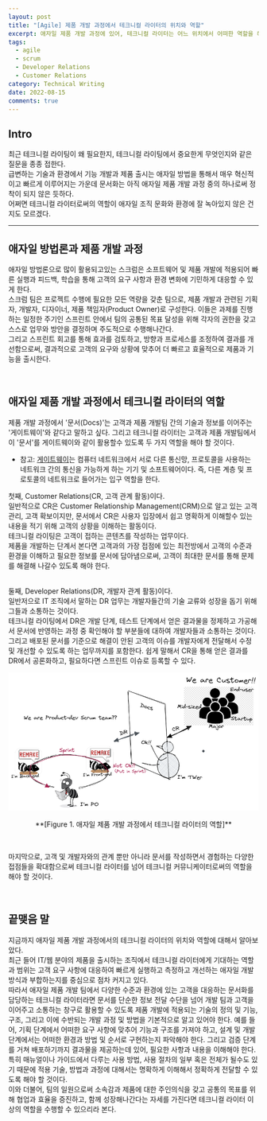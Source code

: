 ```yaml
---
layout: post
title: "[Agile] 제품 개발 과정에서 테크니컬 라이터의 위치와 역할"
excerpt: 애자일 제품 개발 과정에 있어, 테크니컬 라이터는 어느 위치에서 어떠한 역할을 해야 하는가
tags:
  - agile
  - scrum
  - Developer Relations
  - Customer Relations
category: Technical Writing
date: 2022-08-15
comments: true
--- 
```


## Intro
최근 테크니컬 라이팅이 왜 필요한지, 테크니컬 라이팅에서 중요한게 무엇인지와 같은 질문을 종종 접한다. 
<br>급변하는 기술과 환경에서 기능 개발과 제품 출시는 애자일 방법을 통해서 매우 혁신적이고 빠르게 이루어지는 가운데 문서화는 아직 애자일 제품 개발 과정 중의 하나로써 정착이 되지 않은 듯하다. 
<br> 어쩌면 테크니컬 라이터로써의 역할이 애자일 조직 문화와 환경에 잘 녹아있지 않은 건지도 모르겠다.

---

## 애자일 방법론과 제품 개발 과정
애자일 방법론으로 많이 활용되고있는 스크럼은 소프트웨어 및 제품 개발에 적용되어 빠른 실행과 피드백, 학습을 통해 고객의 요구 사항과 환경 변화에 기민하게 대응할 수 있게 한다.
<br>스크럼 팀은 프로젝트 수행에 필요한 모든 역량을 갖춘 팀으로, 제품 개발과 관련된 기획자, 개발자, 디자이너, 제품 책임자(Product Owner)로 구성한다. 이들은 과제를 진행하는 일정한 주기인 스프린트 안에서 팀의 공통된 목표 달성을 위해 각자의 권한을 갖고 스스로 업무와 방안을 결정하며 주도적으로 수행해나간다. 
<br>그리고 스프린트 회고를 통해 효과를 검토하고, 방향과 프로세스를 조정하여 결과를 개선함으로써, 결과적으로 고객의 요구와 상황에 맞추어 더 빠르고 효율적으로 제품과 기능을 출시한다.

<br>

## 애자일 제품 개발 과정에서 테크니컬 라이터의 역할
제품 개발 과정에서 '문서(Docs)'는 고객과 제품 개발팀 간의 기술과 정보를 이어주는 '게이트웨이'와 같다고 말하고 싶다.
그리고 테크니컬 라이터는 고객과 제품 개발팀에서 이 '문서'를 게이트웨이와 같이 활용할수 있도록 두 가지 역할을 해야 할 것이다.
  - 참고: [게이트웨이](https://ko.wikipedia.org/wiki/%EA%B2%8C%EC%9D%B4%ED%8A%B8%EC%9B%A8%EC%9D%B4)는 컴퓨터 네트워크에서 서로 다른 통신망, 프로토콜을 사용하는 네트워크 간의 통신을 가능하게 하는 기기 및 소프트웨어이다. 즉, 다른 계층 및 프로토콜의 네트워크로 들어가는 입구 역할을 한다.

첫째, Customer Relations(CR, 고객 관계 활동)이다. 
<br> 일반적으로 CR은 Customer Relationship Management(CRM)으로 알고 있는 고객 관리, 고객 확보이지만, 문서에서 CR은 사용자 입장에서 쉽고 명확하게 이해할수 있는 내용을 적기 위해 고객의 상황을 이해하는 활동이다.
<br> 테크니컬 라이팅은 고객이 접하는 콘텐츠를 작성하는 업무이다.
<Br> 제품을 개발하는 단계서 본다면 고객과의 가장 접점에 있는 최전방에서 고객의 수준과 환경을 이해하고 필요한 정보를 문서에 담아냄으로써, 고객이 최대한 문서를 통해 문제를 해결해 나갈수 있도록 해야 한다. 

<br> 둘째, Developer Relations(DR, 개발자 관계 활동)이다.
<br> 일반저으로 IT 조직에서 말하는 DR 업무는 개발자들간의 기술 교류와 성장을 돕기 위해 그들과 소통하는 것이다. 
<br> 테크니컬 라이팅에서 DR은 개발 단계, 테스트 단계에서 얻은 결과물을 정제하고 가공해서 문서에 반영하는 과정 중 확인해야 할 부분들에 대하여 개발자들과 소통하는 것이다. 
<br> 그리고 배포된 문서를 기준으로 해결이 안된 고객의 이슈를 개발자에게 전달해서 수정 및 개선할 수 있도록 하는 업무까지를 포함한다. 쉽게 말해서 CR을 통해 얻은 결과를 DR에서 공론화하고, 필요하다면 스프린트 이슈로 등록할 수 있다.

  ![참고](/img/tw/tw-scrum2.png)
  <p align="center">
  **[Figure 1. 애자일 제품 개발 과정에서 테크니컬 라이터의 역할]**</p>

<br>

마지막으로, 고객 및 개발자와의 관계 뿐만 아니라 문서를 작성하면서 경험하는 다양한 접점들을 확대함으로써 테크니컬 라이터를 넘어 테크니컬 커뮤니케이터로써의 역할을 해야 할 것이다.

<br>

## 끝맺음 말
지금까지 애자일 제품 개발 과정에서의 테크니컬 라이터의 위치와 역할에 대해서 알아보았다.
<Br> 최근 들어 IT/웹 분야의 제품을 출시하는 조직에서 테크니컬 라이터에게 기대하는 역할과 범위는 고객 요구 사항에 대응하여 빠르게 실행하고 측정하고 개선하는 애자일 개발 방식과 부합하는지를 중심으로 점차 커지고 있다.
<br> 따라서 애자일 제품 개발 팀에서  다양한 수준과 환경에 있는 고객을 대응하는 문서화를 담당하는 테크니컬 라이터라면 문서를 단순한 정보 전달 수단을 넘어 개발 팀과 고객을 이어주고 소통하는 창구로 활용할 수 있도록 제품 개발에 적용되는 기술의 정의 및 기능, 구조, 그리고 이에 수반되는 개발 과정 및 방법을 기본적으로 알고 있어야 한다.
예를 들어, 기획 단계에서 어떠한 요구 사항에 맞추어 기능과 구조를 가져야 하고, 설계 및 개발 단계에서는 어떠한 환경과 방법 및 순서로 구현하는지 파악해야 한다. 그리고 검증 단계를 거쳐 배포하기까지 결과물을 제공하는데 있어, 필요한 사항과 내용을 이해해야 한다. 특히  매뉴얼이나 가이드에서 다루는 사용 방법, 사용 절차의 일부 혹은 전체가 될수도 있기 때문에 적용 기술, 방법과 과정에 대해서는 명확하게 이해해서 정확하게 전달할 수 있도록 해야 할 것이다.
<br>
이와 더불어, 팀의 일원으로써 소속감과 제품에 대한 주인의식을 갖고 공통의 목표를 위해 협업과 효율을 증진하고, 함께 성장해나간다는 자세를 가진다면 테크니컬 라이터 이상의 역할을 수행할 수 있으리라 본다.